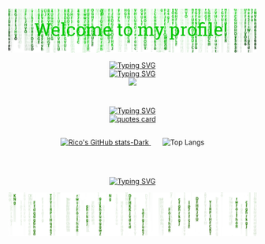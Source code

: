 ![WelcomePage](assets/header.png)

<div align="center">
<a href="https://git.io/typing-svg"><img src="https://readme-typing-svg.demolab.com?font=Fira+Code&weight=400&size=25&pause=500&color=00DB01&center=true&vCenter=true&repeat=true&random=false&width=435&separator=%3D&lines=print(%22I'm+Rico%22);%3Decho+%22Software+%26+Mobile+Dev%22;%3Dconsole.log(%22+coding+%3C3+%22);" alt="Typing SVG" /></a>
</div>

<link href="https://fonts.googleapis.com/css2?family=Fira+Code&display=swap" rel="stylesheet">



<!-- <span style="font-family: 'Fira Code', monospace; color: #00DB01FF;"><strong>Profile Viewers</strong></span> -->

<div align="center">
<a href="https://git.io/typing-svg">
  <img src="https://readme-typing-svg.demolab.com?font=Fira+Code&weight=200&size=15&duration=1&pause=99999999&color=00DB01&center=true&vCenter=true&repeat=false&random=false&width=435&lines=Profile+Viewers" alt="Typing SVG"/>
</a>
  <br><img src="https://profile-counter.glitch.me/{ricoglr}/count.svg"/>


# 

<a href="https://git.io/typing-svg">
  <img src="https://readme-typing-svg.demolab.com?font=Fira+Code&weight=200&size=15&duration=1&pause=99999999&color=00FF81FF&center=true&vCenter=true&repeat=false&random=false&width=435&lines=Quote+of+the+day" alt="Typing SVG"/>
</a>
</div>
  <div align="center">
    <a href="https://github.com/piyushsuthar/github-readme-quotes">
        <img src="https://quotes-github-readme.vercel.app/api?type=veritical&theme=dark&border=true" alt="quotes card">
    </a>
  </div>
  
##

<div align="center">
    <a href="https://github.com/ricoglr/github-readme-stats#gh-dark-mode-only">
        <img src="https://github-readme-stats.vercel.app/api?username=ricoglr&show_icons=true&theme=dark" alt="Rico's GitHub stats-Dark">
    </a>
  &nbsp;&nbsp;&nbsp;&nbsp;&nbsp;
   <img src="https://github-readme-stats.vercel.app/api/top-langs/?username=ricoglr&layout=compact&theme=dark#gh-dark-mode-onl&" alt="Top Langs">
</div>


<br></br>
<div align="center">
  <a href="https://git.io/typing-svg"><img src="https://readme-typing-svg.demolab.com?font=Fira+Code&pause=1000&color=00DB01&center=true&vCenter=true&random=false&width=435&lines=Thanks+for+your+visit!" alt="Typing SVG" />
  </a>
  
</div>

![WelcomePage](assets/footer.png)
